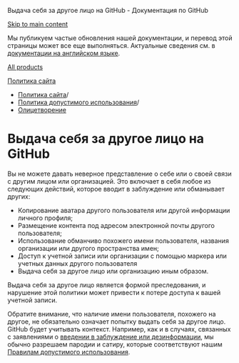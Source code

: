 Выдача себя за другое лицо на GitHub - Документация по GitHub

[Skip to main content](#main-content)

Мы публикуем частые обновления нашей документации, и перевод этой страницы может все еще выполняться. Актуальные сведения см. в [документации на английском языке](/en).

[All products](/ru)

[Политика сайта](/ru/site-policy)

* [Политика сайта](/ru/site-policy)/
* [Политика допустимого использования](/ru/site-policy/acceptable-use-policies)/
* [Олицетворение](/ru/site-policy/acceptable-use-policies/github-impersonation)

Выдача себя за другое лицо на GitHub
==========

Вы не можете давать неверное представление о себе или о своей связи с другим лицом или организацией. Это включает в себя любое из следующих действий, которое вводит в заблуждение или обманывает других:

* Копирование аватара другого пользователя или другой информации личного профиля;
* Размещение контента под адресом электронной почты другого пользователя;
* Использование обманчиво похожего имени пользователя, названия организации или другого пространства имен;
* Доступ к учетной записи или организации с помощью маркера или учетных данных другого пользователя
* Выдача себя за другое лицо или организацию иным образом.

Выдача себя за другое лицо является формой преследования, и нарушение этой политики может привести к потере доступа к вашей учетной записи.

Обратите внимание, что наличие имени пользователя, похожего на другое, не обязательно означает попытку выдать себя за другое лицо. GitHub будет учитывать контекст. Например, как и в случаях, связанных с заявлениями о [введении в заблуждение или дезинформации](/ru/site-policy/acceptable-use-policies/github-misinformation-and-disinformation), мы обычно разрешаем пародии и сатиру, которые соответствуют нашим [Правилам допустимого использования](/ru/site-policy/acceptable-use-policies/github-acceptable-use-policies).
